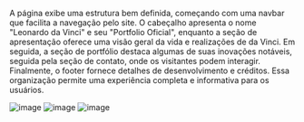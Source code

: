 A página exibe uma estrutura bem definida, começando com uma navbar que facilita a navegação pelo site. O cabeçalho apresenta o nome "Leonardo da Vinci" e seu "Portfolio Oficial", enquanto a seção de apresentação oferece uma visão geral da vida e realizações de da Vinci. Em seguida, a seção de portfólio destaca algumas de suas inovações notáveis, seguida pela seção de contato, onde os visitantes podem interagir. Finalmente, o footer fornece detalhes de desenvolvimento e créditos. Essa organização permite uma experiência completa e informativa para os usuários.


![image](https://github.com/GabrielSoares0B/Portif-lio-facu/assets/168985842/eb1e94d5-97e1-46c5-aa94-ec7e7cbb2af1)
![image](https://github.com/GabrielSoares0B/Portif-lio-facu/assets/168985842/1f0a4873-f210-4d20-8334-cd581988ad88)
![image](https://github.com/GabrielSoares0B/Portif-lio-facu/assets/168985842/7c9ac134-d536-410a-b3be-262196114ba6)

